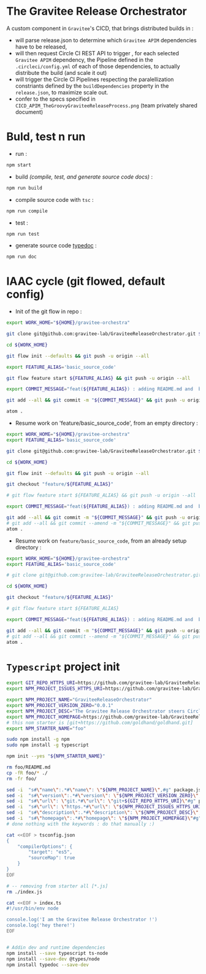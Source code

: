 # The Gravitee Release Orchestrator


A custom component in `Gravitee`'s CICD, that brings distributed builds in :

* will parse release.json to determine which `Gravitee APIM` dependencies have to be released,
* will then request Circle CI REST API to trigger , for each selected `Gravitee APIM` dependency, the Pipeline defined in the `.circleci/config.yml` of each of those dependencies, to actually distribute the build (and scale it out)
* will trigger the Circle CI Pipelines respecting the paralellization constriants defined by the  `buildDependencies` property in the `release.json`, to maximize scale out.
* confer to  the specs specified in `CICD_APIM_TheGroovyGraviteeReleaseProcess.png` (team privately shared document)


# Buld, test n run


* run :

```bash
npm start
```

* build _(compile, test, and generate source code docs)_ :

```bash
npm run build
```

* compile source code with `tsc` :

```bash
npm run compile
```

* test :

```bash
npm run test
```

* generate source code [typedoc](https://github.com/TypeStrong/typedoc) :

```bash
npm run doc
```


# IAAC cycle (git flowed, default config)

*  Init of the git flow in repo :

```bash
export WORK_HOME="${HOME}/gravitee-orchestra"

git clone git@github.com:gravitee-lab/GraviteeReleaseOrchestrator.git ${WORK_HOME}

cd ${WORK_HOME}

git flow init --defaults && git push -u origin --all

export FEATURE_ALIAS='basic_source_code'

git flow feature start ${FEATURE_ALIAS} && git push -u origin --all

export COMMIT_MESSAGE="feat(${FEATURE_ALIAS}) : adding README.md and  basic source code for a node / typescript app #1 #2 "

git add --all && git commit -m "${COMMIT_MESSAGE}" && git push -u origin  --all

atom .

```

* Resume work on 'feature/basic_source_code', from an empty directory :

```bash
export WORK_HOME="${HOME}/gravitee-orchestra"
export FEATURE_ALIAS='basic_source_code'

git clone git@github.com:gravitee-lab/GraviteeReleaseOrchestrator.git ${WORK_HOME}

cd ${WORK_HOME}

git flow init --defaults && git push -u origin --all

git checkout "feature/${FEATURE_ALIAS}"

# git flow feature start ${FEATURE_ALIAS} && git push -u origin --all

export COMMIT_MESSAGE="feat(${FEATURE_ALIAS}) : adding README.md and  basic source code for a node / typescript app #1 #2 "

git add --all && git commit -m "${COMMIT_MESSAGE}" && git push -u origin  --all
# git add --all && git commit --amend -m "${COMMIT_MESSAGE}" && git push -u -ff origin  --all
atom .

```

* Resume work on `feature/basic_source_code`, from an already setup directory :

```bash
export WORK_HOME="${HOME}/gravitee-orchestra"
export FEATURE_ALIAS='basic_source_code'

# git clone git@github.com:gravitee-lab/GraviteeReleaseOrchestrator.git ${WORK_HOME}

cd ${WORK_HOME}

git checkout "feature/${FEATURE_ALIAS}"

# git flow feature start ${FEATURE_ALIAS}

export COMMIT_MESSAGE="feat(${FEATURE_ALIAS}) : adding README.md and  basic source code for a node / typescript app #1 #2 "

git add --all && git commit -m "${COMMIT_MESSAGE}" && git push -u origin  --all
# git add --all && git commit --amend -m "${COMMIT_MESSAGE}" && git push -u -ff origin  --all
atom .
```

# `Typescript` project init

```bash
export GIT_REPO_HTTPS_URI=https://github.com/gravitee-lab/GraviteeReleaseOrchestrator.git
export NPM_PROJECT_ISSUES_HTTPS_URI=https://github.com/gravitee-lab/GraviteeReleaseOrchestrator/issues

export NPM_PROJECT_NAME="GraviteeReleaseOrchestrator"
export NPM_PROJECT_VERSION_ZERO="0.0.1"
export NPM_PROJECT_DESC="The Gravitee Release Orchestrator steers Circle CI operations to process a fully automated Release of Gravitee APIM. The Gravitee Devops Team AT github.com/gravitee-lab"
export NPM_PROJECT_HOMEPAGE=https://github.com/gravitee-lab/GraviteeReleaseOrchestrator/README.md
# this nom starter is [git+https://github.com/goldhand/goldhand.git]
export NPM_STARTER_NAME="foo"

sudo npm install -g npm
sudo npm install -g typescript

npm init --yes "${NPM_STARTER_NAME}"

rm foo/README.md
cp -fR foo/* ./
rm -fr foo/

sed -i  "s#\"name\":.*#\"name\": \"${NPM_PROJECT_NAME}\",#g" package.json
sed -i  "s#\"version\":.*#\"version\": \"${NPM_PROJECT_VERSION_ZERO}\",#g" package.json
sed -i  "s#\"url\": \"git.*#\"url\": \"git+${GIT_REPO_HTTPS_URI}\"#g" package.json
sed -i  "s#\"url\": \"https.*#\"url\": \"${NPM_PROJECT_ISSUES_HTTPS_URI}\"#g" package.json
sed -i  "s#\"description\":.*#\"description\": \"${NPM_PROJECT_DESC}\",#g" package.json
sed -i  "s#\"homepage\":.*#\"homepage\": \"${NPM_PROJECT_HOMEPAGE}\"#g" package.json
# done nothing with the keywords : do that manually :)

cat <<EOF > tsconfig.json
{
    "compilerOptions": {
        "target": "es5",
        "sourceMap": true
    }
}
EOF

# -- removing from starter all [*.js]
rm ./index.js

cat <<EOF > index.ts
#!/usr/bin/env node

console.log('I am the Gravitee Release Orchestrator !')
console.log('hey there!')
EOF


# Addin dev and runtime dependencies
npm install --save typescript ts-node
npm install --save-dev @types/node
npm install typedoc --save-dev



```
